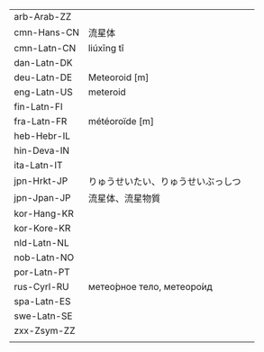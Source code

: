 | | | |
|-|-|-|
| arb-Arab-ZZ |  |  |
| cmn-Hans-CN | 流星体 |  |
| cmn-Latn-CN | liúxīng tǐ |  |
| dan-Latn-DK |  |  |
| deu-Latn-DE | Meteoroid [m] |  |
| eng-Latn-US | meteroid |  |
| fin-Latn-FI |  |  |
| fra-Latn-FR | météoroïde [m] |  |
| heb-Hebr-IL |  |  |
| hin-Deva-IN |  |  |
| ita-Latn-IT |  |  |
| jpn-Hrkt-JP | りゅうせいたい、りゅうせいぶっしつ |  |
| jpn-Jpan-JP | 流星体、流星物質 |  |
| kor-Hang-KR |  |  |
| kor-Kore-KR |  |  |
| nld-Latn-NL |  |  |
| nob-Latn-NO |  |  |
| por-Latn-PT |  |  |
| rus-Cyrl-RU | метео́рное тело, метеоро́ид |  |
| spa-Latn-ES |  |  |
| swe-Latn-SE |  |  |
| zxx-Zsym-ZZ |  |  |
|  |  |  |